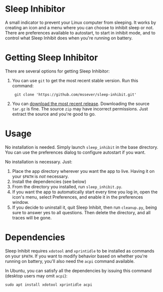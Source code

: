 # Sleep Inhibitor
A small indicator to prevent your Linux computer from sleeping. It works by
creating an icon and a menu where you can choose to inhibit sleep or not. There
are preferences available to autostart, to start in inhibit mode, and to control
what Sleep Inhibit does when you're running on battery.

# Getting Sleep Inhibitor
There are several options for getting Sleep Inhibitor:

1. You can use `git` to get the most recent stable version. Run this command:

        git clone 'https://github.com/mssever/sleep-inhibit.git'

2. You can [download the most recent release](https://github.com/mssever/sleep-inhibit/releases). Downloading the source `tar.gz` is fine. The source `zip` may have incorrect permissions. Just extract the source and you're good to go.

# Usage
No installation is needed. Simply launch `sleep_inhibit` in the base directory.
You can use the preferences dialog to configure autostart if you want.

No installation is necessary. Just:

1. Place the app directory wherever you want the app to live. Having it on your `$PATH` is *not* necessary.
2. Install the dependencies (see below)
3. From the directory you installed, run `sleep_inhibit.py`.
4. If you want the app to automatically start every time you log in, open the icon's menu, select Preferences, and enable it in the preferences window.
5. If you decide to uninstall it, quit Sleep Inhibit, then run `cleanup.py`, being sure to answer yes to all questions. Then delete the directory, and all traces will be gone.

# Dependencies
Sleep Inhibit requires `xdotool` and `xprintidle` to be installed as commands on
your `$PATH`. If you want to modify behavior based on whether you're running on
battery, you'll also need the `acpi` command available.

In Ubuntu, you can satisfy all the dependencies by issuing this command (desktop users may omit `acpi`):

    sudo apt install xdotool xprintidle acpi
